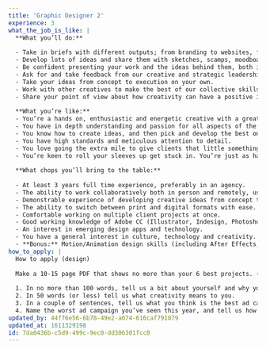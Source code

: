 ```yaml
---
title: 'Graphic Designer 2'
experience: 3
what_the_job_is_like: |
  **What you’ll do:** 
  
  - Take in briefs with different outputs; from branding to websites, from brochures to apps, and from animation to social media campaigns. 
  - Develop lots of ideas and share them with sketches, scamps, moodboards and mockups.
  - Be confident presenting your work and the ideas behind them, both internally to the team, and externally to clients.
  - Ask for and take feedback from our creative and strategic leadership to make sure your work is on brief.
  - Take your ideas from concept to execution on your own.
  - Work with other creatives to make the best of our collective skillset.
  - Share your point of view about how creativity can have a positive impact on a clients business. 
   
  **What you’re like:**
  - You’re a hands on, enthusiastic and energetic creative with a great eye for an idea.
  - You have in depth understanding and passion for all aspects of the creative process. From advertising to copywriting, typography to art direction, branding to design, you’ve got it covered.
  - You know how to create ideas, and then pick and develop the best ones.
  - You have high standards and meticulous attention to detail.
  - You love going the extra mile to give clients that little something extra they didn’t know they needed.
  - You’re keen to roll your sleeves up get stuck in. You’re just as happy to take on a massive branding job or a tiny amend on a leaflet.
  
  **What chops you’ll bring to the table:** 
  
  - At least 3 years full time experience, preferably in an agency.
  - The ability to work collaboratively both in person and remotely, using a collaboration tools such as Basecamp, Slack, Microsoft and other similar software. 
  - Demonstrable experience of developing creative ideas from concept to a well crafted execution.
  - The ability to switch between print and digital formats with ease.
  - Comfortable working on multiple client projects at once.
  - Good working knowledge of Adobe CC (Illustrator, Indesign, Photoshop, Acrobat & XD.)
  - An interest in emerging design apps and technology.
  - You have a general interest in culture, technology and creativity.
  - **Bonus:** Motion/Animation design skills (including After Effects, Premiere Pro etc), HTML, CSS, SEO.
how_to_apply: |
  How to apply (design) 
  
  Make a 10-15 page PDF that shows no more than your 6 best projects. (Keep it under 10MB please) Then, when you send your response, answer these questions: 
  
  1. In no more than 100 words, tell us a bit about yourself and why you’re a great fit for this role. 
  2. In 50 words (or less) tell us what creativity means to you. 
  3. In a couple of sentences, tell us what you think is the best ad campaign of all time and why? 
  4. Name the worst ad campaign you’ve seen this year, and tell us how you’d make it better in a couple of sentences.
updated_by: 44ff6e56-6b78-49e2-a074-616caf791879
updated_at: 1611329198
id: 7da0436b-c5d9-499c-9ec0-dd306301fcc0
---
```

